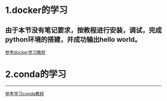 # 1.docker的学习
由于本节没有笔记要求，按教程进行安装，调试，完成python环境的搭建，并成功输出hello world。
---

[参考docker学习教程](https://www.runoob.com/docker/docker-tutorial.html)

# 2.conda的学习

---
[参考学习conda教程](https://zhuanlan.zhihu.com/p/32925500)